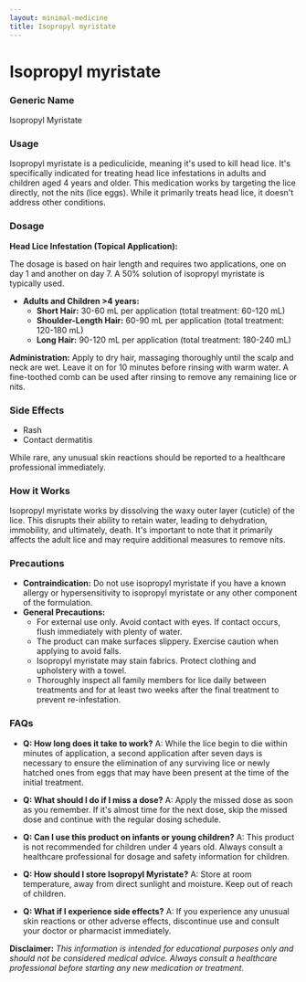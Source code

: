 ```yaml
---
layout: minimal-medicine
title: Isopropyl myristate
---
```


# Isopropyl myristate
### Generic Name
Isopropyl Myristate

### Usage
Isopropyl myristate is a pediculicide, meaning it's used to kill head lice.  It's specifically indicated for treating head lice infestations in adults and children aged 4 years and older.  This medication works by targeting the lice directly, not the nits (lice eggs).  While it primarily treats head lice, it doesn't address other conditions.

### Dosage
**Head Lice Infestation (Topical Application):**

The dosage is based on hair length and requires two applications, one on day 1 and another on day 7.  A 50% solution of isopropyl myristate is typically used.

* **Adults and Children >4 years:**
    * **Short Hair:** 30-60 mL per application (total treatment: 60-120 mL)
    * **Shoulder-Length Hair:** 60-90 mL per application (total treatment: 120-180 mL)
    * **Long Hair:** 90-120 mL per application (total treatment: 180-240 mL)

**Administration:**  Apply to dry hair, massaging thoroughly until the scalp and neck are wet. Leave it on for 10 minutes before rinsing with warm water. A fine-toothed comb can be used after rinsing to remove any remaining lice or nits.

### Side Effects
* Rash
* Contact dermatitis

While rare, any unusual skin reactions should be reported to a healthcare professional immediately.

### How it Works
Isopropyl myristate works by dissolving the waxy outer layer (cuticle) of the lice.  This disrupts their ability to retain water, leading to dehydration, immobility, and ultimately, death.  It's important to note that it primarily affects the adult lice and may require additional measures to remove nits.

### Precautions
* **Contraindication:**  Do not use isopropyl myristate if you have a known allergy or hypersensitivity to isopropyl myristate or any other component of the formulation.
* **General Precautions:**
    * For external use only. Avoid contact with eyes. If contact occurs, flush immediately with plenty of water.
    * The product can make surfaces slippery. Exercise caution when applying to avoid falls.
    * Isopropyl myristate may stain fabrics. Protect clothing and upholstery with a towel.
    * Thoroughly inspect all family members for lice daily between treatments and for at least two weeks after the final treatment to prevent re-infestation.  

### FAQs

* **Q: How long does it take to work?** A:  While the lice begin to die within minutes of application, a second application after seven days is necessary to ensure the elimination of any surviving lice or newly hatched ones from eggs that may have been present at the time of the initial treatment.

* **Q: What should I do if I miss a dose?** A: Apply the missed dose as soon as you remember. If it's almost time for the next dose, skip the missed dose and continue with the regular dosing schedule.

* **Q: Can I use this product on infants or young children?** A: This product is not recommended for children under 4 years old. Always consult a healthcare professional for dosage and safety information for children.

* **Q: How should I store Isopropyl Myristate?** A: Store at room temperature, away from direct sunlight and moisture. Keep out of reach of children.

* **Q: What if I experience side effects?** A: If you experience any unusual skin reactions or other adverse effects, discontinue use and consult your doctor or pharmacist immediately.


**Disclaimer:** *This information is intended for educational purposes only and should not be considered medical advice. Always consult a healthcare professional before starting any new medication or treatment.*
